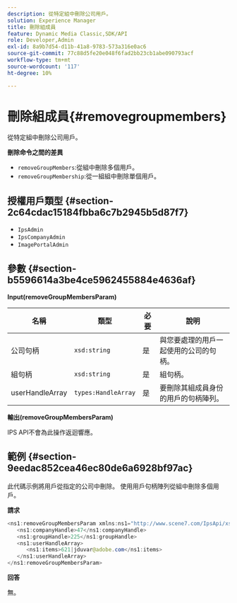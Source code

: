 ```yaml
---
description: 從特定組中刪除公司用戶。
solution: Experience Manager
title: 刪除組成員
feature: Dynamic Media Classic,SDK/API
role: Developer,Admin
exl-id: 8a9b7d54-d11b-41a8-9783-573a316e0ac6
source-git-commit: 77c88d5fe20e048f6fad2bb23cb1abe090793acf
workflow-type: tm+mt
source-wordcount: '117'
ht-degree: 10%

---
```


# 刪除組成員{#removegroupmembers}

從特定組中刪除公司用戶。

**刪除命令之間的差異**

* `removeGroupMembers`:從組中刪除多個用戶。
* `removeGroupMembership`:從一組組中刪除單個用戶。

## 授權用戶類型 {#section-2c64cdac15184fbba6c7b2945b5d87f7}

* `IpsAdmin`
* `IpsCompanyAdmin`
* `ImagePortalAdmin`

## 參數 {#section-b5596614a3be4ce5962455884e4636af}

**Input(removeGroupMembersParam)**

| 名稱 | 類型 | 必要 | 說明 |
|---|---|---|---|
| 公司句柄 | `xsd:string` | 是 | 與您要處理的用戶一起使用的公司的句柄。 |
| 組句柄 | `xsd:string` | 是 | 組句柄。 |
| userHandleArray | `types:HandleArray` | 是 | 要刪除其組成員身份的用戶的句柄陣列。 |

**輸出(removeGroupMembersParam)**

IPS API不會為此操作返迴響應。

## 範例 {#section-9eedac852cea46ec80de6a6928bf97ac}

此代碼示例將用戶從指定的公司中刪除。 使用用戶句柄陣列從組中刪除多個用戶。

**請求**

```java
<ns1:removeGroupMembersParam xmlns:ns1="http://www.scene7.com/IpsApi/xsd">
   <ns1:companyHandle>47</ns1:companyHandle>
   <ns1:groupHandle>225</ns1:groupHandle>
   <ns1:userHandleArray>
      <ns1:items>621|jduvar@adobe.com</ns1:items>
   </ns1:userHandleArray>
</ns1:removeGroupMembersParam>
```

**回答**

無。
